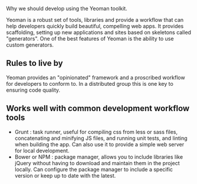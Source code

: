 Why we should develop using the Yeoman toolkit.

Yeoman is a robust set of tools, libraries and provide a workflow that can help developers quickly build beautiful, compelling web apps. It provides scaffolding, setting up new applications and sites based on skeletons called "generators". One of the best features of Yeoman is the ability to use custom generators.


Rules to live by
---
Yeoman provides an "opinionated" framework and a proscribed workflow for developers to conform to. In a distributed group this is one key to ensuring code quality.

Works well with common development workflow tools
---
- Grunt : task runner, useful for compiling css from less or sass files, concatenating and minifying JS files, and running unit tests, and linting when building the app. Can also use it to provide a simple web server for local development.
- Bower or NPM : package manager, allows you to include libraries like jQuery without having to download and maintain them in the project locally. Can configure the package manager to include a specific version or keep up to date with the latest.

